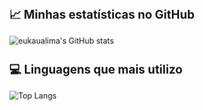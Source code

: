 ## 📈 Minhas estatísticas no GitHub
![eukaualima's GitHub stats](https://github-readme-stats.vercel.app/api?username=eukaualima&show_icons=true&theme=swift)
## 💻 Linguagens que mais utilizo
![Top Langs](https://github-readme-stats.vercel.app/api/top-langs/?username=eukaualima&layout=compact&langs_count=8)
